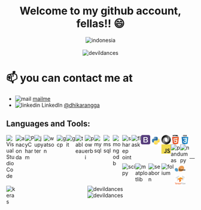 <!--
**devildances/devildances** is a ✨ _special_ ✨ repository because its `README.md` (this file) appears on your GitHub profile.
-->
<h1 align="center">Welcome to my github account, fellas!! 😄</h1>
<p align="center">
    <img src="https://www.tradenewswire.net/wp-content/uploads/2016/12/indonesian-flag.gif" alt="indonesia" /><br><br>
    <img src="https://komarev.com/ghpvc/?username=devildances&color=blue&style=plastic" alt="devildances" />
</p>

# 📫 you can contact me at
- <img src="https://img.icons8.com/color/48/000000/gmail.png" alt="mail" width="20" height="20"/> [mailme](mailto:diovinr17@gmail.com)
- <img src="https://img.icons8.com/color/48/000000/linkedin.png" alt="linkedin" width="20" height="20"/> LinkedIn [@dhikarangga](https://www.linkedin.com/in/dhika-rangga-b705a110b/)

## Languages and Tools:
<img align="left" alt="Visual Studio Code" width="25px" src="https://cdn.jsdelivr.net/npm/simple-icons@v3/icons/visualstudiocode.svg">
<img align="left" alt="anaconda" width="25px" src="https://cdn.jsdelivr.net/npm/simple-icons@v3/icons/anaconda.svg">
<img align="left" alt="PyCharm" width="25px" src="https://cdn.jsdelivr.net/npm/simple-icons@v3/icons/pycharm.svg">
<img align="left" alt="jupyter" width="25px" src="https://cdn.jsdelivr.net/npm/simple-icons@v3/icons/jupyter.svg">
<img align="left" alt="watson" width="35px" src="https://www.kindpng.com/picc/m/389-3893404_ibm-watson-diabetes-watson-ibm-hd-png-download.png">
<img align="left" alt="gcp" width="25px" src="https://cdn.jsdelivr.net/npm/simple-icons@v3/icons/googlecloud.svg">
<img align="left" alt="git" width="25px" src="https://cdn.jsdelivr.net/npm/simple-icons@v3/icons/git.svg">
<img align="left" alt="tableau" width="25px" src="https://cdn.jsdelivr.net/npm/simple-icons@v3/icons/tableau.svg">
<img align="left" alt="powerbi" width="25px" src="https://cdn.jsdelivr.net/npm/simple-icons@v3/icons/powerbi.svg">
<img align="left" alt="mysql" width="25px" src="https://cdn.jsdelivr.net/npm/simple-icons@v3/icons/mysql.svg">
<img align="left" alt="mssql" width="25px" src="https://cdn.jsdelivr.net/npm/simple-icons@v3/icons/microsoftsqlserver.svg">
<img align="left" alt="mongodb" width="25px" src="https://cdn.jsdelivr.net/npm/simple-icons@v3/icons/mongodb.svg">
<img align="left" alt="sharepoint" width="25px" src="https://cdn.jsdelivr.net/npm/simple-icons@v3/icons/microsoftsharepoint.svg">
<img align="left" alt="flask" width="25px" src="https://cdn.jsdelivr.net/npm/simple-icons@v3/icons/flask.svg">
<img align="left" alt="bootstrap" width="25px" src="https://raw.githubusercontent.com/github/explore/80688e429a7d4ef2fca1e82350fe8e3517d3494d/topics/bootstrap/bootstrap.png">

<img align="left" alt="python" width="30px" src="https://raw.githubusercontent.com/github/explore/80688e429a7d4ef2fca1e82350fe8e3517d3494d/topics/python/python.png">
<img align="left" alt="json" width="25px" src="https://raw.githubusercontent.com/github/explore/80688e429a7d4ef2fca1e82350fe8e3517d3494d/topics/json/json.png">
<img align="left" alt="html" width="25px" src="https://raw.githubusercontent.com/github/explore/80688e429a7d4ef2fca1e82350fe8e3517d3494d/topics/html/html.png">
<img align="left" alt="css" width="25px" src="https://raw.githubusercontent.com/github/explore/80688e429a7d4ef2fca1e82350fe8e3517d3494d/topics/css/css.png">
<img align="left" alt="js" width="25px" src="https://raw.githubusercontent.com/github/explore/80688e429a7d4ef2fca1e82350fe8e3517d3494d/topics/javascript/javascript.png"><br>
<img align="left" alt="pandas" width="25px" src="https://cdn.jsdelivr.net/npm/simple-icons@v3/icons/pandas.svg">
<img align="left" alt="numpy" width="25px" src="https://cdn.jsdelivr.net/npm/simple-icons@v3/icons/numpy.svg">

<img align="left" alt="scipy" width="35px" src="https://numfocus.org/wp-content/uploads/2017/11/scipy-logo-300.png">
<img align="left" alt="matplotlib" width="35px" src="https://static.javatpoint.com/tutorial/matplotlib/images/matplotlib-tutorial.png">
<img align="left" alt="seaborn" width="35px" src="https://user-images.githubusercontent.com/315810/92254613-279c8000-ee9f-11ea-9b73-5622a7d95f3f.png">
<img align="left" alt="folium" width="35px" src="https://intro-to-code.readthedocs.io/en/latest/_images/folium.png">

<img align="left" alt="sklearn" width="30px" src="https://raw.githubusercontent.com/github/explore/80688e429a7d4ef2fca1e82350fe8e3517d3494d/topics/scikit-learn/scikit-learn.png">
<img align="left" alt="tensorflow" width="30px" src="https://raw.githubusercontent.com/github/explore/80688e429a7d4ef2fca1e82350fe8e3517d3494d/topics/tensorflow/tensorflow.png">
<img align="left" alt="keras" width="25px" src="https://cdn.jsdelivr.net/npm/simple-icons@v3/icons/keras.svg">







<br><hr>
<p align="center">
    <img src="https://github-readme-stats.vercel.app/api?username=devildances&show_icons=true" alt="devildances" /><br>
    <img src="https://github-readme-stats.vercel.app/api/top-langs/?username=devildances&layout=compact" alt="devildances" />
</p>
